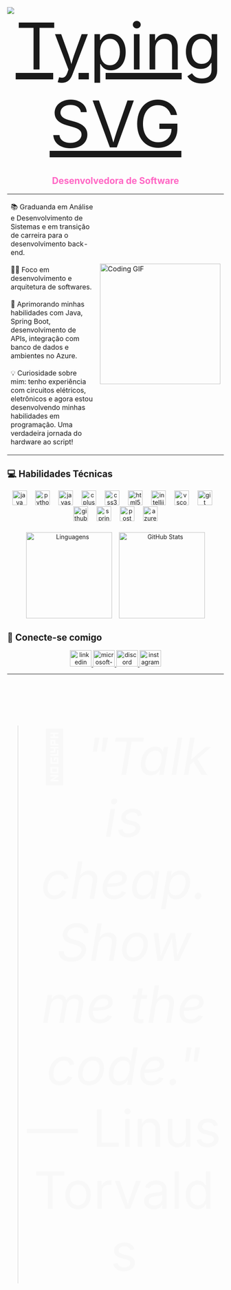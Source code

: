 <div style="text-align: center;">
  <a href="https://git.io/typing-svg">
    <img src="https://readme-typing-svg.herokuapp.com/?center=true&vCenter=true&color=ffffff&lines=Olá,%20me+chamo+Paola+Moura;Seja+bem+vindo(a)!+😊" alt="Typing SVG" style="font-size: 150px">
  </a>
</div>

<div align="center">

## <span style="color:#FF66C4;">Desenvolvedora de Software</span>
<table>
  <tr>
    <td>
      <p align="left">
        📚 Graduanda em Análise e Desenvolvimento de Sistemas e em transição de carreira para o desenvolvimento back-end.<br><br>
        👩‍💻 Foco em desenvolvimento e arquitetura de softwares.<br><br>
        🌱 Aprimorando minhas habilidades com Java, Spring Boot, desenvolvimento de APIs, integração com banco de dados e ambientes no Azure.<br><br>
        💡 Curiosidade sobre mim: tenho experiência com circuitos elétricos, eletrônicos e agora estou desenvolvendo minhas habilidades em programação.
        Uma verdadeira jornada do hardware ao script!
      </p>
    </td>
    <td>
      <img src="https://user-images.githubusercontent.com/74038190/236544207-c4f427b3-be04-4cfe-a3d2-2eabb0d2de73.gif" width="280" alt="Coding GIF">
    </td>
  </tr>
</table>

</div>

###
## 💻 Habilidades Técnicas
<div align="center">
  <img src="https://cdn.jsdelivr.net/gh/devicons/devicon/icons/java/java-original.svg" height="34" alt="java logo"  />
  <img width="12" />
  <img src="https://cdn.jsdelivr.net/gh/devicons/devicon/icons/python/python-original.svg" height="34" alt="python logo"  />
  <img width="12" />
  <img src="https://cdn.jsdelivr.net/gh/devicons/devicon/icons/javascript/javascript-original.svg" height="34" alt="javascript logo"  />
  <img width="12" />
  <img src="https://cdn.jsdelivr.net/gh/devicons/devicon/icons/cplusplus/cplusplus-original.svg" height="34" alt="cplusplus logo"  />
  <img width="12" />
  <img src="https://cdn.jsdelivr.net/gh/devicons/devicon/icons/css3/css3-original.svg" height="34" alt="css3 logo"  />
  <img width="12" />
  <img src="https://cdn.jsdelivr.net/gh/devicons/devicon/icons/html5/html5-original.svg" height="34" alt="html5 logo"  />
  <img width="12" />
  <img src="https://cdn.jsdelivr.net/gh/devicons/devicon/icons/intellij/intellij-original.svg" height="34" alt="intellij logo"  />
  <img width="12" />
  <img src="https://cdn.jsdelivr.net/gh/devicons/devicon/icons/vscode/vscode-original.svg" height="34" alt="vscode logo"  />
  <img width="12" />
  <img src="https://cdn.jsdelivr.net/gh/devicons/devicon/icons/git/git-original.svg" height="34" alt="git logo"  />
  <img width="12" />
  <img src="https://skillicons.dev/icons?i=github" height="34" alt="github logo"  />
  <img width="12" />
  <img src="https://cdn.jsdelivr.net/gh/devicons/devicon/icons/spring/spring-original.svg" height="34" alt="spring logo"  />
  <img width="12" />
  <img src="https://skillicons.dev/icons?i=postman" height="34" alt="postman logo"  />
  <img width="12" />
  <img src="https://cdn.jsdelivr.net/gh/devicons/devicon/icons/azure/azure-original.svg" height="34" alt="azure logo"  />
</div>

###
  
<p align="center">
  <img height="200" src="https://github-readme-stats.vercel.app/api/top-langs/?username=paolahegel&layout=donut&theme=rose_pine&hide_border=false" alt="Linguagens"/>
  &nbsp;&nbsp;
  <img height="200" src="https://github-readme-stats.vercel.app/api?username=paolahegel&show_icons=true&theme=rose_pine&hide_border=false" alt="GitHub Stats"/>
</p>

###

## 🌟 Conecte-se comigo
<div align="center">
  <a href="https://www.linkedin.com/in/paolamouranascimento/" target="_blank">
    <img src="https://raw.githubusercontent.com/maurodesouza/profile-readme-generator/master/src/assets/icons/social/linkedin/default.svg" width="50" height="38" alt="linkedin logo"  />
  </a>
  <a href="paolamoura.kj@hotmail.com" target="_blank">
    <img src="https://raw.githubusercontent.com/maurodesouza/profile-readme-generator/master/src/assets/icons/social/microsoft-outlook/default.svg" width="50" height="38" alt="microsoft-outlook logo"  />
  </a>
  <a href="https://discord.com/users/paolina4333" target="_blank">
    <img src="https://raw.githubusercontent.com/maurodesouza/profile-readme-generator/master/src/assets/icons/social/discord/default.svg" width="50" height="38" alt="discord logo"  />
  </a>
  <a href="https://www.instagram.com/paolahegel" target="_blank">
    <img src="https://raw.githubusercontent.com/maurodesouza/profile-readme-generator/master/src/assets/icons/social/instagram/default.svg" width="50" height="38" alt="instagram logo"  />
  </a>
</div>

---

<!-- Citação Centralizada -->
<blockquote align="center">
  <p style="font-size:8.5em; color:#f8f8f8;">
    📜 <i>"Talk is cheap. Show me the code."</i><br>
    — Linus Torvalds
  </p>
</blockquote>


















